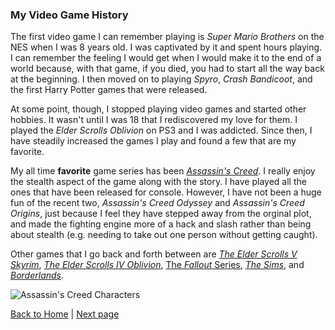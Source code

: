### My Video Game History
The first video game I can remember playing is *Super Mario Brothers* on the NES when I was 8 years old. I was captivated by it and spent hours playing. I can remember the feeling I would get when I would make it to the end of a world because, with that game, if you died, you had to start all the way back at the beginning. I then moved on to playing *Spyro*, *Crash Bandicoot*, and the first Harry Potter games that were released. 

At some point, though, I stopped playing video games and started other hobbies. It wasn't until I was 18 that I rediscovered my love for them. I played the *Elder Scrolls Oblivion* on PS3 and I was addicted. Since then, I have steadily increased the games I play and found a few that are my favorite. 

My all time **favorite** game series has been [*Assassin's Creed*](https://www.ubisoft.com/en-us/game/assassins-creed/). I really enjoy the stealth aspect of the game along with the story. I have played all the ones that have been released for console. However, I have not been a huge fun of the recent two, *Assassin's Creed Odyssey* and *Assassin's Creed Origins*, just because I feel they have stepped away from the orginal plot, and made the fighting engine more of a hack and slash rather than being about stealth (e.g. needing to take out one person without getting caught). 

Other games that I go back and forth between are [*The Elder Scrolls V Skyrim*](https://elderscrolls.bethesda.net/en/skyrim), [*The Elder Scrolls IV Oblivion*](https://elderscrolls.bethesda.net/en/oblivion), [The *Fallout* Series](https://fallout.bethesda.net/en/), [*The Sims*](https://www.ea.com/games/the-sims), and [*Borderlands*](https://borderlands.com/en-US/).

![Assassin's Creed Characters](http://www.stripecommunications.com/wp-content/uploads/2016/07/AC_LineUp_2016_Wallpaper_1920x1080.jpg)

[Back to Home](README.md) | [Next page](Programming.md)





 



